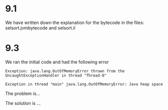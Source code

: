 # 9.1
We have written down the explanation for the bytecode in the files: selsort.jvmbytecode and selsort.il 

# 9.3

We ran the initial code and had the following error

```
Exception: java.lang.OutOfMemoryError thrown from the UncaughtExceptionHandler in thread "Thread-0"

Exception in thread "main" java.lang.OutOfMemoryError: Java heap space
```

The problem is...

The solution is ...